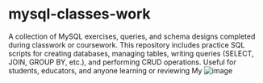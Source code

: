 # mysql-classes-work
A collection of MySQL exercises, queries, and schema designs completed during classwork or coursework. This repository includes practice SQL scripts for creating databases, managing tables, writing queries (SELECT, JOIN, GROUP BY, etc.), and performing CRUD operations. Useful for students, educators, and anyone learning or reviewing My
![image](https://github.com/user-attachments/assets/49ef42ef-5d5c-4b02-a074-5e43f6da8d62)

        
